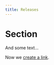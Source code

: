 ```yaml
---
title: Releases
---
```


# Section #

And some text...

Now we [create a link](link_destination.html).
